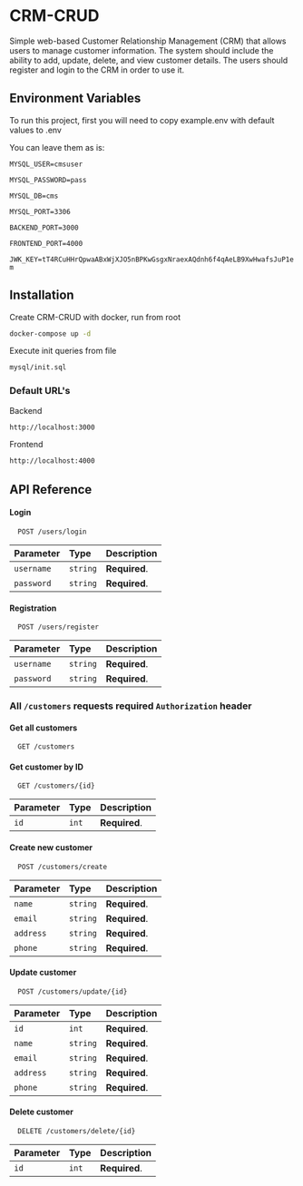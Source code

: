 
# CRM-CRUD

Simple web-based Customer Relationship Management (CRM) that allows users
to manage customer information. The system should include the ability to add, update,
delete, and view customer details. The users should register and login to the CRM in order
to use it.


## Environment Variables

To run this project, first you will need to copy example.env with default values to .env

You can leave them as is:

`MYSQL_USER=cmsuser`

`MYSQL_PASSWORD=pass`

`MYSQL_DB=cms`

`MYSQL_PORT=3306`

`BACKEND_PORT=3000`

`FRONTEND_PORT=4000`

`JWK_KEY=tT4RCuHHrQpwaABxWjXJO5nBPKwGsgxNraexAQdnh6f4qAeLB9XwHwafsJuP1em`


## Installation

Create CRM-CRUD with docker, run from root

```bash
docker-compose up -d
```

Execute init queries from file

```bash
mysql/init.sql
```

### Default URL's

Backend
```bash
http://localhost:3000
```
Frontend
```bash
http://localhost:4000
```
    
## API Reference

#### Login

```http
  POST /users/login
```

| Parameter | Type     | Description                |
| :-------- | :------- | :------------------------- |
| `username` | `string` | **Required**.|
| `password` | `string` | **Required**.|

#### Registration

```http
  POST /users/register
```

| Parameter | Type     | Description                |
| :-------- | :------- | :------------------------- |
| `username` | `string` | **Required**.|
| `password` | `string` | **Required**.|

### All ```/customers``` requests required ```Authorization``` header

#### Get all customers

```http
  GET /customers
```

#### Get customer by ID

```http
  GET /customers/{id}
```

| Parameter | Type     | Description                |
| :-------- | :------- | :------------------------- |
| `id` | `int` | **Required**.|


#### Create new customer

```http
  POST /customers/create
```

| Parameter | Type     | Description                |
| :-------- | :------- | :------------------------- |
| `name` | `string` | **Required**.|
| `email` | `string` | **Required**.|
| `address` | `string` | **Required**.|
| `phone` | `string` | **Required**.|

#### Update customer

```http
  POST /customers/update/{id}
```

| Parameter | Type     | Description                |
| :-------- | :------- | :------------------------- |
| `id` | `int` | **Required**.|
| `name` | `string` | **Required**.|
| `email` | `string` | **Required**.|
| `address` | `string` | **Required**.|
| `phone` | `string` | **Required**.|

#### Delete customer

```http
  DELETE /customers/delete/{id}
```

| Parameter | Type     | Description                |
| :-------- | :------- | :------------------------- |
| `id` | `int` | **Required**.|
